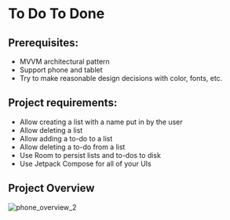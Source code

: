 # To Do To Done

## Prerequisites:
- MVVM architectural pattern
- Support phone and tablet
- Try to make reasonable design decisions with color, fonts, etc.

## Project requirements:
- Allow creating a list with a name put in by the user
- Allow deleting a list
- Allow adding a to-do to a list
- Allow deleting a to-do from a list
- Use Room to persist lists and to-dos to disk
- Use Jetpack Compose for all of your UIs

## Project Overview

![phone_overview_2](https://user-images.githubusercontent.com/88249131/173428566-089aef43-bd8c-473b-9892-9189adaabbf5.gif)

